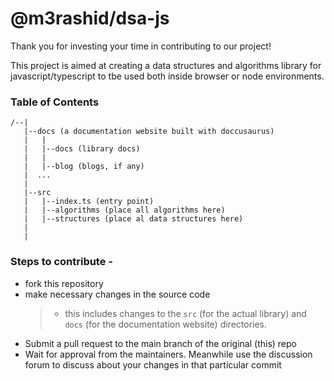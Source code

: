 # @m3rashid/dsa-js

Thank you for investing your time in contributing to our project!

This project is aimed at creating a data structures and algorithms library for javascript/typescript to tbe used both inside browser or node environments.

### Table of Contents

```
/--|
   |--docs (a documentation website built with doccusaurus)
   |   |
   |   |--docs (library docs)
   |   |
   |   |--blog (blogs, if any)
   |  ...
   |
   |--src
   |   |--index.ts (entry point)
   |   |--algorithms (place all algorithms here)
   |   |--structures (place al data structures here)
   |
   |
```

### Steps to contribute -

- fork this repository
- make necessary changes in the source code
  > - this includes changes to the `src` (for the actual library) and `docs` (for the documentation website) directories.
- Submit a pull request to the main branch of the original (this) repo
- Wait for approval from the maintainers. Meanwhile use the discussion forum to discuss about your changes in that particular commit
